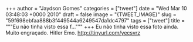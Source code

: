 
+++
author = "Jaydson Gomes"
categories = ["tweet"]
date = "Wed Mar 10 03:48:03 +0000 2010"
draft = false
image = "{TWEET_IMAGE}"
slug = "59f698ebfaa888b3f449544a6249547da1dc4797"
tags = ["tweet"]
title = """Eu não tinha visto essa f..."""
+++
Eu não tinha visto essa foto ainda. Muito engraçado. Hitler Emo. http://tinyurl.com/yecsvrz
